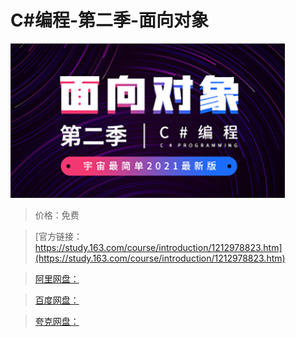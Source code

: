 # C#编程-第二季-面向对象

![img](../../../assets/study163/free/b4e27f6e06b04927b9fd8cb51e5afc2c.png)

> 价格：免费

> [官方链接：https://study.163.com/course/introduction/1212978823.htm](https://study.163.com/course/introduction/1212978823.htm)

> [阿里网盘：]()

> [百度网盘：]()

> [夸克网盘：]()
